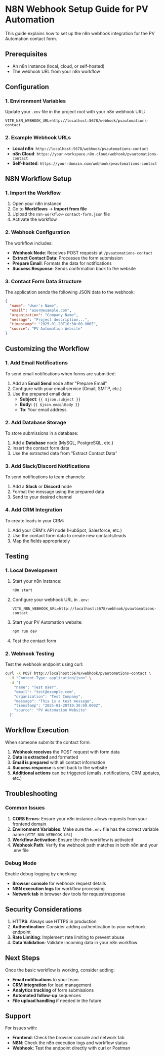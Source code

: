 # N8N Webhook Setup Guide for PV Automation

This guide explains how to set up the n8n webhook integration for the PV Automation contact form.

## Prerequisites

- An n8n instance (local, cloud, or self-hosted)
- The webhook URL from your n8n workflow

## Configuration

### 1. Environment Variables

Update your `.env` file in the project root with your n8n webhook URL:

```env
VITE_N8N_WEBHOOK_URL=http://localhost:5678/webhook/pvautomations-contact
```

### 2. Example Webhook URLs

- **Local n8n**: `http://localhost:5678/webhook/pvautomations-contact`
- **n8n Cloud**: `https://your-workspace.n8n.cloud/webhook/pvautomations-contact`
- **Self-hosted**: `https://your-domain.com/webhook/pvautomations-contact`

## N8N Workflow Setup

### 1. Import the Workflow

1. Open your n8n instance
2. Go to **Workflows** → **Import from file**
3. Upload the `n8n-workflow-contact-form.json` file
4. Activate the workflow

### 2. Webhook Configuration

The workflow includes:
- **Webhook Node**: Receives POST requests at `/pvautomations-contact`
- **Extract Contact Data**: Processes the form submission
- **Prepare Email**: Formats the data for notifications
- **Success Response**: Sends confirmation back to the website

### 3. Contact Form Data Structure

The application sends the following JSON data to the webhook:

```json
{
  "name": "User's Name",
  "email": "user@example.com",
  "organization": "Company Name",
  "message": "Project description...",
  "timestamp": "2025-01-20T10:30:00.000Z",
  "source": "PV Automation Website"
}
```

## Customizing the Workflow

### 1. Add Email Notifications

To send email notifications when forms are submitted:

1. Add an **Email Send** node after "Prepare Email"
2. Configure with your email service (Gmail, SMTP, etc.)
3. Use the prepared email data:
   - **Subject**: `{{ $json.subject }}`
   - **Body**: `{{ $json.emailBody }}`
   - **To**: Your email address

### 2. Add Database Storage

To store submissions in a database:

1. Add a **Database** node (MySQL, PostgreSQL, etc.)
2. Insert the contact form data
3. Use the extracted data from "Extract Contact Data"

### 3. Add Slack/Discord Notifications

To send notifications to team channels:

1. Add a **Slack** or **Discord** node
2. Format the message using the prepared data
3. Send to your desired channel

### 4. Add CRM Integration

To create leads in your CRM:

1. Add your CRM's API node (HubSpot, Salesforce, etc.)
2. Use the contact form data to create new contacts/leads
3. Map the fields appropriately

## Testing

### 1. Local Development

1. Start your n8n instance:
   ```bash
   n8n start
   ```

2. Configure your webhook URL in `.env`:
   ```env
   VITE_N8N_WEBHOOK_URL=http://localhost:5678/webhook/pvautomations-contact
   ```

3. Start your PV Automation website:
   ```bash
   npm run dev
   ```

4. Test the contact form

### 2. Webhook Testing

Test the webhook endpoint using curl:

```bash
curl -X POST http://localhost:5678/webhook/pvautomations-contact \
  -H "Content-Type: application/json" \
  -d '{
    "name": "Test User",
    "email": "test@example.com",
    "organization": "Test Company",
    "message": "This is a test message",
    "timestamp": "2025-01-20T10:30:00.000Z",
    "source": "PV Automation Website"
  }'
```

## Workflow Execution

When someone submits the contact form:

1. **Webhook receives** the POST request with form data
2. **Data is extracted** and formatted
3. **Email is prepared** with all contact information
4. **Success response** is sent back to the website
5. **Additional actions** can be triggered (emails, notifications, CRM updates, etc.)

## Troubleshooting

### Common Issues

1. **CORS Errors**: Ensure your n8n instance allows requests from your frontend domain
2. **Environment Variables**: Make sure the `.env` file has the correct variable name (`VITE_N8N_WEBHOOK_URL`)
3. **Workflow Activation**: Ensure the n8n workflow is activated
4. **Webhook Path**: Verify the webhook path matches in both n8n and your .env file

### Debug Mode

Enable debug logging by checking:
- **Browser console** for webhook request details
- **N8N execution logs** for workflow processing
- **Network tab** in browser dev tools for request/response

## Security Considerations

1. **HTTPS**: Always use HTTPS in production
2. **Authentication**: Consider adding authentication to your webhook endpoint
3. **Rate Limiting**: Implement rate limiting to prevent abuse
4. **Data Validation**: Validate incoming data in your n8n workflow

## Next Steps

Once the basic workflow is working, consider adding:

- **Email notifications** to your team
- **CRM integration** for lead management
- **Analytics tracking** of form submissions
- **Automated follow-up** sequences
- **File upload handling** if needed in the future

## Support

For issues with:
- **Frontend**: Check the browser console and network tab
- **N8N**: Check the n8n execution logs and workflow status
- **Webhook**: Test the endpoint directly with curl or Postman

